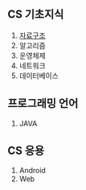 ## CS 기초지식

1. [자료구조](https://github.com/kjsu0209/Tech-Interview/blob/main/data-structure/ds.md)
1. 알고리즘
1. 운영체제
1. 네트워크
1. 데이터베이스


## 프로그래밍 언어

1. JAVA

## CS 응용

1. Android
1. Web
